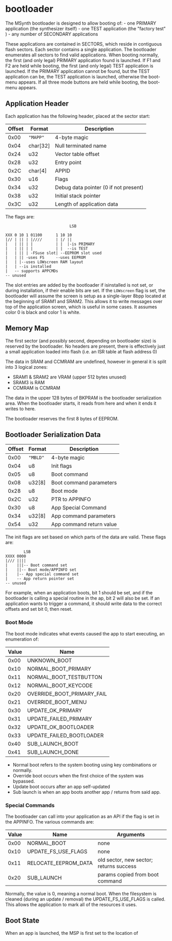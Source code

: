 # bootloader

The MSynth bootloader is designed to allow booting of:
	- one PRIMARY application (the synthesizer itself)
	- one TEST application (the "factory test" )
	- any number of SECONDARY applications

These applications are contained in SECTORS, which reside in contiguous flash sectors. Each sector contains a single application. The bootloader enumerates all sectors to find valid
applications.  When booting normally, the first (and only legal) PRIMARY application found is launched. If F1 and F2 are held while booting, the first (and only legal) TEST application is launched. If the
PRIMARY application cannot be found, but the TEST application can be, the TEST application is launched, otherwise the boot-menu appears. If all three mode buttons are held while booting, the boot-menu appears.

## Application Header

Each application has the following header, placed at the sector start:

| Offset | Format | Description |
| ---- | -------| --------- |
| 0x00 | `"MAPP"` | 4-byte magic |
| 0x04 | char[32] | Null terminated name |
| 0x24 | u32 | Vector table offset |
| 0x28 | u32 | Entry point |
| 0x2C | char[4] | APPID |
| 0x30 | u16 | Flags |
| 0x34 | u32 | Debug data pointer (0 if not present) |
| 0x38 | u32 | Initial stack pointer |
| 0x3C | u32 | Length of application data |

The flags are:

```
                            LSB
  
XXX 0 10 1 01100      1 10 10                
|// | || | |////      | |/ ||
|   | || | |          | |  |-is PRIMARY
|   | || | |          | |  --is TEST
|   | || | -FSuse slot| --EEPROM slot used
|   | || -uses FS     --uses EEPROM       
|   | |--uses LOWscreen RAM layout
|   | --is installed                         
|   -- supports APPCMDs                     
-- unused
```

The slot entries are added by the bootloader if isinstalled is not set, or during installation, if their enable bits are set. If the `LOWscreen` flag is set, the bootloader will assume the screen is setup as a
single-layer 8bpp located at the beginning of SRAM1 and SRAM2. This allows it to write messages over top of the application screen, which is useful in some cases. It assumes color 0 is black and color 1 is white.

## Memory Map

The first sector (and possibly second, depending on bootloader size) is reserved by the bootloader. No headers are present, there is effectively just a small application loaded into flash (i.e. an ISR table at flash
address 0)

The data in SRAM and CCMRAM are undefined, however in general it is split into 3 logical zones:
- SRAM1 & SRAM2 are VRAM (upper 512 bytes unused)
- SRAM3 is RAM
- CCMRAM is CCMRAM

The data in the upper 128 bytes of BKPRAM is the bootloader serialization area. When the bootloader starts, it reads from here and when it ends it writes to here.

The bootloader reserves the first 8 bytes of EEPROM.

## Bootloader Serialization Data

| Offset | Format | Description |
| ------ | ------------- | ----------- |
| 0x00 | `"MBLD"` | 4-byte magic |
| 0x04 | u8 | Init flags |
| 0x05 | u8 | Boot command |
| 0x08 | u32[8] | Boot command parameters |
| 0x28 | u8 | Boot mode |
| 0x2C | u32 | PTR to APPINFO |
| 0x30 | u8 | App Special Command |
| 0x34 | u32[8] | App command parameters |
| 0x54 | u32 | App command return value |

The init flags are set based on which parts of the data are valid. These flags are:

```
		LSB
XXXX 0000
|/// ||||
|    |||-- Boot command set
|    ||-- Boot mode/APPINFO set
|    |-- App special command set
|    -- App return pointer set
-- unused
```

For example, when an application boots, bit 1 should be set, and if the bootloader is calling a special routine in the ap, bit 2 will also be set.
If an application wants to trigger a command, it should write data to the correct offsets and set bit 0, then reset.

### Boot Mode

The boot mode indicates what events caused the app to start executing, an enumeration of:

| Value | Name |
| ----- | ---- |
| 0x00  | UNKNOWN_BOOT |
| 0x10  | NORMAL_BOOT_PRIMARY |
| 0x11  | NORMAL_BOOT_TESTBUTTON |
| 0x12  | NORMAL_BOOT_KEYCODE |
| 0x20  | OVERRIDE_BOOT_PRIMARY_FAIL |
| 0x21  | OVERRIDE_BOOT_MENU |
| 0x30  | UPDATE_OK_PRIMARY |
| 0x31  | UPDATE_FAILED_PRIMARY |
| 0x32  | UPDATE_OK_BOOTLOADER |
| 0x33  | UPDATE_FAILED_BOOTLOADER |
| 0x40  | SUB_LAUNCH_BOOT |
| 0x41  | SUB_LAUNCH_DONE | 

- Normal boot refers to the system booting using key combinations or normally.
- Override boot occurs when the first choice of the system was bypassed.
- Update boot occurs after an app self-updated
- Sub launch is when an app boots another app / returns from said app.

### Special Commands

The bootloader can call into your application as an API if the flag is set in the APPINFO.
The various commands are:

| Value | Name | Arguments |
| ----- | ---- | --------- |
| 0x00  | NORMAL_BOOT | none |
| 0x10  | UPDATE_FS_USE_FLAGS | none |
| 0x11  | RELOCATE_EEPROM_DATA | old sector, new sector; returns success |
| 0x20  | SUB_LAUNCH | params copied from boot command |

Normally, the value is 0, meaning a normal boot. When the filesystem is cleaned (during an update / removal) the UPDATE_FS_USE_FLAGS is called. This allows the application to mark all of the resources it uses.

## Boot State

When an app is launched, the MSP is first set to the location of 

